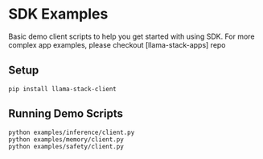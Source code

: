 # SDK Examples

Basic demo client scripts to help you get started with using SDK. For more complex app examples, please checkout [llama-stack-apps] repo

## Setup
```
pip install llama-stack-client
```

## Running Demo Scripts
```
python examples/inference/client.py
python examples/memory/client.py
python examples/safety/client.py
```
